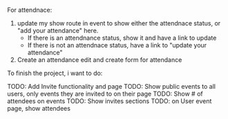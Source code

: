<!-- 

TODO: Add Devise views and name to the relevant sign up and update account views  

TODO: On events that i can see, show # of attendees. 

TODO: On my events, show attendee breakdown

TODO: Add an admin header


-->
For attendnace:

1. update my show route in event to show either the attendnace status, or "add your attendance" here. 
    * If there is an attendnance status, show it and have a link to update
    * If there is not an attendnace status, have a link to "update your attendance"
2. Create an attendance edit and create form for attendance

To finish the project, i want to do:

TODO: Add Invite functionality and page
TODO: Show public events to all users, only events they are invited to on their page
TODO: Show # of attendees on events
TODO: Show invites sections
TODO: on User event page, show attendees
